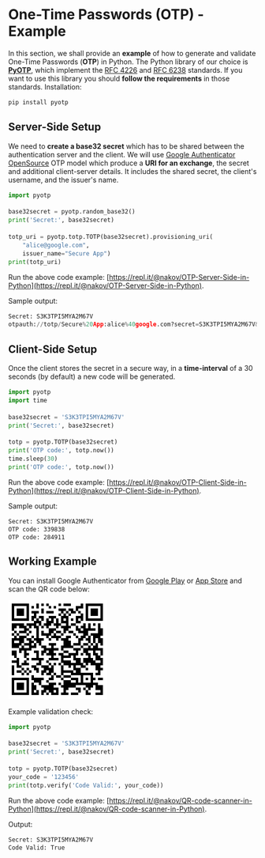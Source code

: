 # One-Time Passwords \(OTP\) - Example

In this section, we shall provide an **example** of how to generate and validate One-Time Passwords \(**OTP**\) in Python. The Python library of our choice is [**PyOTP**](https://github.com/pyauth/pyotp), which implement the [RFC 4226](https://tools.ietf.org/html/rfc4226) and [RFC 6238](https://tools.ietf.org/html/rfc6238) standards. If you want to use this library you should **follow the requirements** in those standards. Installation:

```python
pip install pyotp
```

## Server-Side Setup

We need to **create a base32 secret** which has to be shared between the authentication server and the client. We will use [Google Authenticator OpenSource](https://github.com/google/google-authenticator) OTP model which produce a **URI for an exchange**, the secret and additional client-server details. It includes the shared secret, the client's username, and the issuer's name.

```python
import pyotp

base32secret = pyotp.random_base32()
print('Secret:', base32secret)

totp_uri = pyotp.totp.TOTP(base32secret).provisioning_uri(
    "alice@google.com",
    issuer_name="Secure App")
print(totp_uri)
```

Run the above code example: [https://repl.it/@nakov/OTP-Server-Side-in-Python](https://repl.it/@nakov/OTP-Server-Side-in-Python).

Sample output:

```python
Secret: S3K3TPI5MYA2M67V
otpauth://totp/Secure%20App:alice%40google.com?secret=S3K3TPI5MYA2M67V&issuer=Secure%20App
```

## Client-Side Setup

Once the client stores the secret in a secure way, in a **time-interval** of a 30 seconds \(by default\) a new code will be generated.

```python
import pyotp
import time

base32secret = 'S3K3TPI5MYA2M67V'
print('Secret:', base32secret)

totp = pyotp.TOTP(base32secret)
print('OTP code:', totp.now())
time.sleep(30)
print('OTP code:', totp.now())
```

Run the above code example: [https://repl.it/@nakov/OTP-Client-Side-in-Python](https://repl.it/@nakov/OTP-Client-Side-in-Python).

Sample output:

```text
Secret: S3K3TPI5MYA2M67V
OTP code: 339838
OTP code: 284911
```

## Working Example

You can install Google Authenticator from [Google Play](https://play.google.com) or [App Store](http://appstore.com) and scan the QR code below:

![OTP Auth](../.gitbook/assets/one-time-passwords-otp-example-qr-code.png)

Example validation check:

```python
import pyotp

base32secret = 'S3K3TPI5MYA2M67V'
print('Secret:', base32secret)

totp = pyotp.TOTP(base32secret)
your_code = '123456'
print(totp.verify('Code Valid:', your_code))
```

Run the above code example: [https://repl.it/@nakov/QR-code-scanner-in-Python](https://repl.it/@nakov/QR-code-scanner-in-Python).

Output:

```text
Secret: S3K3TPI5MYA2M67V
Code Valid: True
```


